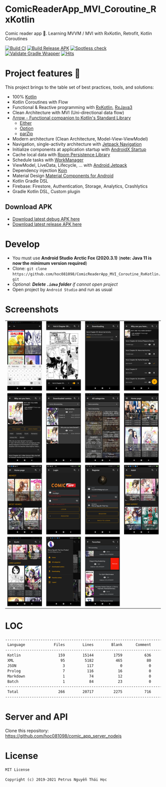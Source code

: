 # ComicReaderApp_MVI_Coroutine_RxKotlin
Comic reader app 📘. Learning MVVM / MVI with RxKotlin, Retrofit, Kotlin Coroutines

[![Build CI](https://github.com/hoc081098/ComicReaderApp_MVI_Coroutine_RxKotlin_Jetpack/actions/workflows/build.yml/badge.svg)](https://github.com/hoc081098/ComicReaderApp_MVI_Coroutine_RxKotlin_Jetpack/actions/workflows/build.yml)
[![Build Release APK](https://github.com/hoc081098/ComicReaderApp_MVI_Coroutine_RxKotlin_Jetpack/actions/workflows/build-release.yml/badge.svg)](https://github.com/hoc081098/ComicReaderApp_MVI_Coroutine_RxKotlin_Jetpack/actions/workflows/build-release.yml)
[![Spotless check](https://github.com/hoc081098/ComicReaderApp_MVI_Coroutine_RxKotlin_Jetpack/actions/workflows/spotless.yml/badge.svg)](https://github.com/hoc081098/ComicReaderApp_MVI_Coroutine_RxKotlin_Jetpack/actions/workflows/spotless.yml)
[![Validate Gradle Wrapper](https://github.com/hoc081098/ComicReaderApp_MVI_Coroutine_RxKotlin_Jetpack/actions/workflows/gradle-wrapper-validation.yml/badge.svg)](https://github.com/hoc081098/ComicReaderApp_MVI_Coroutine_RxKotlin_Jetpack/actions/workflows/gradle-wrapper-validation.yml)
[![Hits](https://hits.seeyoufarm.com/api/count/incr/badge.svg?url=https%3A%2F%2Fgithub.com%2Fhoc081098%2FComicReaderApp_MVI_Coroutine_RxKotlin_Jetpack&count_bg=%2379C83D&title_bg=%23555555&icon=&icon_color=%23E7E7E7&title=hits&edge_flat=false)](https://hits.seeyoufarm.com)

# Project features 🚀
This project brings to the table set of best practices, tools, and solutions:

-   100% [Kotlin](https://kotlinlang.org/)
-   Kotlin Coroutines with Flow
-   Functional & Reactive programming with [RxKotlin](https://github.com/ReactiveX/RxKotlin), [RxJava3](https://github.com/ReactiveX/RxJava)
-   Clean Architecture with MVI (Uni-directional data flow)
-   [Λrrow - Functional companion to Kotlin's Standard Library](https://arrow-kt.io/)
       - [Either](https://arrow-kt.io/docs/apidocs/arrow-core/arrow.core/-either/)
       - [Option](https://arrow-kt.io/docs/apidocs/arrow-core/arrow.core/-option/)
       - [parZip](https://arrow-kt.io/docs/fx/async/#parzip)
-   Modern architecture (Clean Architecture, Model-View-ViewModel)
-   Navigation, single-activity architecture with [Jetpack Navigation](https://developer.android.com/guide/navigation)
-   Initialize components at application startup with [AndroidX Startup](https://developer.android.com/topic/libraries/app-startup)
-   Cache local data with [Room Persistence Library](https://developer.android.com/topic/libraries/architecture/room)
-   Schedule tasks with [WorkManager](https://developer.android.com/topic/libraries/architecture/workmanager)
-   ViewModel, LiveData, Lifecycle, ... with [Android Jetpack](https://developer.android.com/jetpack)
-   Dependency injection [Koin](https://insert-koin.io/)
-   Material Design [Material Components for Android](https://github.com/material-components/material-components-android)
-   Kotlin Gradle DSL
-   Firebase: Firestore, Authentication, Storage, Analytics, Crashlytics
-   Gradle Kotlin DSL, Custom plugin

## Download APK

- [Download latest debug APK here](https://nightly.link/hoc081098/ComicReaderApp_MVI_Coroutine_RxKotlin_Jetpack/workflows/build/master/app-debug.zip)
- [Download latest release APK here](https://nightly.link/hoc081098/ComicReaderApp_MVI_Coroutine_RxKotlin_Jetpack/actions/runs/1360316687/app-release.zip)

# Develop
- You must use **Android Studio Arctic Fox (2020.3.1)** (**note: Java 11 is now the minimum version required**)
- Clone: `git clone https://github.com/hoc081098/ComicReaderApp_MVI_Coroutine_RxKotlin.git`
- _Optional: **Delete `.idea` folder** if cannot open project_
- Open project by `Android Studio` and run as usual

# Screenshots

|                         |                         |                         |                         |
|        :---:            |          :---:          |        :---:            |          :---:          |
| ![](screenshots/1.jpeg) | ![](screenshots/2.jpeg) | ![](screenshots/3.jpeg) | ![](screenshots/4.jpeg) |
| ![](screenshots/5.jpeg) | ![](screenshots/6.jpeg) | ![](screenshots/7.jpeg) | ![](screenshots/8.jpeg) |
| ![](screenshots/9.jpeg) | ![](screenshots/10.png) | ![](screenshots/11.png) | ![](screenshots/12.png) |
| ![](screenshots/13.png) | ![](screenshots/14.png) | ![](screenshots/15.png) |                         |

# LOC

```sh
--------------------------------------------------------------------------------
 Language             Files        Lines        Blank      Comment         Code
--------------------------------------------------------------------------------
 Kotlin                 159        15144         1759          636        12749
 XML                     95         5182          465           80         4637
 JSON                     3          117            0            0          117
 Prolog                   7          116           16            0          100
 Markdown                 1           74           12            0           62
 Batch                    1           84           23            0           61
--------------------------------------------------------------------------------
 Total                  266        20717         2275          716        17726
--------------------------------------------------------------------------------
```

# Server and API

Clone this repository: https://github.com/hoc081098/comic_app_server_nodejs

# License

    MIT License

    Copyright (c) 2019-2021 Petrus Nguyễn Thái Học
